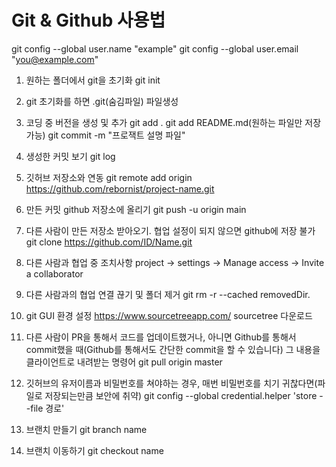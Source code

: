 # Git & Github 사용법


git config --global user.name "example"
git config --global user.email "you@example.com"

1. 원하는 폴더에서 git을 초기화
    git init

2. git 초기화를 하면 .git(숨김파일) 파일생성

3. 코딩 중 버전을 생성 및 추가
    git add . 
    git add README.md(원하는 파일만 저장 가능)
    git commit -m "프로잭트 설명 파일"

4. 생성한 커밋 보기
    git log

5. 깃허브 저장소와 연동 
    git remote add origin https://github.com/rebornist/project-name.git

6. 만든 커밋 github 저장소에 올리기
    git push -u origin main

7. 다른 사람이 만든 저장소 받아오기. 협업 설정이 되지 않으면 github에 저장 불가
    git clone https://github.com/ID/Name.git

8. 다른 사람과 협업 중 조치사항
    project -> settings -> Manage access -> Invite a collaborator

9. 다른 사람과의 협업 연결 끊기 및 폴더 제거
    git rm -r --cached removedDir.

10. git GUI 환경 설정
    https://www.sourcetreeapp.com/ sourcetree 다운로드

11. 다른 사람이 PR을 통해서 코드를 업데이트했거나, 아니면 Github를 통해서 commit했을 때(Github를 통해서도 간단한 commit을 할 수 있습니다) 그 내용을 클라이언트로 내려받는 명령어
    git pull origin master
    
12. 깃허브의 유저이름과 비밀번호를 쳐야하는 경우, 매번 비밀번호를 치기 귀찮다면(파일로 저장되는만큼 보안에 취약)
    git config --global credential.helper 'store --file 경로'

13. 브랜치 만들기
    git branch name

14. 브랜치 이동하기
    git checkout name